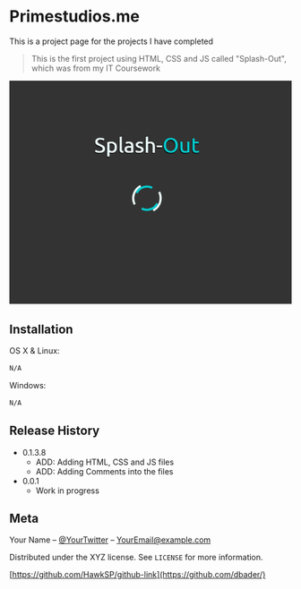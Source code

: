 # Primestudios.me 

This is a project page for the projects I have completed 


>This is the first project using HTML, CSS and JS called "Splash-Out", which 
 was from my IT Coursework

![alt text](https://github.com/HawkSP/HawkSP.github.io/blob/master/Images/readme.md/Example%20Images/SplashOutExample.PNG "Logo Title Text 1")

## Installation

OS X & Linux:

```sh
N/A
```
Windows:

```sh
N/A
```
## Release History

* 0.1.3.8
    * ADD: Adding HTML, CSS and JS files
    * ADD: Adding Comments into the files
* 0.0.1
    * Work in progress

## Meta

Your Name – [@YourTwitter](https://twitter.com/dbader_org) – YourEmail@example.com

Distributed under the XYZ license. See ``LICENSE`` for more information.

[https://github.com/HawkSP/github-link](https://github.com/dbader/)

<!-- Markdown link -->

